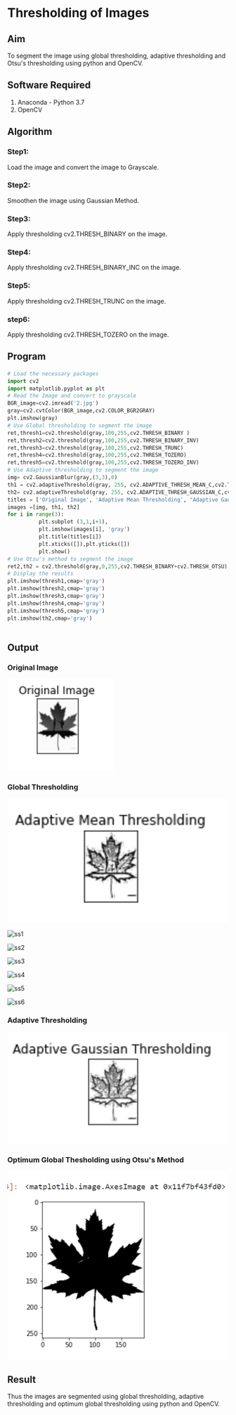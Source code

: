 # Thresholding of Images
## Aim
To segment the image using global thresholding, adaptive thresholding and Otsu's thresholding using python and OpenCV.

## Software Required
1. Anaconda - Python 3.7
2. OpenCV

## Algorithm

### Step1:
Load the image and convert the image to Grayscale.

### Step2:
Smoothen the image using Gaussian Method.

### Step3:
Apply thresholding cv2.THRESH_BINARY on the image.

### Step4:
Apply thresholding cv2.THRESH_BINARY_INC on the image.

### Step5:
Apply thresholding cv2.THRESH_TRUNC on the image.

### step6:
Apply thresholding cv2.THRESH_TOZERO on the image.

## Program

```python
# Load the necessary packages
import cv2
import matplotlib.pyplot as plt
# Read the Image and convert to grayscale
BGR_image=cv2.imread('2.jpg')
gray=cv2.cvtColor(BGR_image,cv2.COLOR_BGR2GRAY)
plt.imshow(gray)
# Use Global thresholding to segment the image
ret,thresh1=cv2.threshold(gray,100,255,cv2.THRESH_BINARY )
ret,thresh2=cv2.threshold(gray,100,255,cv2.THRESH_BINARY_INV)
ret,thresh3=cv2.threshold(gray,100,255,cv2.THRESH_TRUNC)
ret,thresh4=cv2.threshold(gray,100,255,cv2.THRESH_TOZERO)
ret,thresh5=cv2.threshold(gray,100,255,cv2.THRESH_TOZERO_INV)
# Use Adaptive thresholding to segment the image
img= cv2.GaussianBlur(gray,(3,3),0)
th1 = cv2.adaptiveThreshold(gray, 255, cv2.ADAPTIVE_THRESH_MEAN_C,cv2.THRESH_BINARY, 11,2) 
th2= cv2.adaptiveThreshold(gray, 255, cv2.ADAPTIVE_THRESH_GAUSSIAN_C,cv2.THRESH_BINARY, 11,2)
titles = ['Original Image', 'Adaptive Mean Thresholding', "Adaptive Gaussian Thresholding"]
images =[img, th1, th2]
for i in range(3):
          plt.subplot (3,1,i+1),
          plt.imshow(images[i], 'gray')
          plt.title(titles[i])
          plt.xticks([]),plt.yticks([])
          plt.show()
# Use Otsu's method to segment the image 
ret2,th2 = cv2.threshold(gray,0,255,cv2.THRESH_BINARY+cv2.THRESH_OTSU)
# Display the results
plt.imshow(thresh1,cmap='gray')
plt.imshow(thresh2,cmap='gray')
plt.imshow(thresh3,cmap='gray')
plt.imshow(thresh4,cmap='gray')
plt.imshow(thresh5,cmap='gray')
plt.imshow(th2,cmap='gray')



```
## Output

### Original Image
![output](maple1.png)

### Global Thresholding
![output](maple2.png)

![ss1](https://user-images.githubusercontent.com/94828147/175765341-249ed42c-3c9e-4670-9e20-2defcaa93a10.png)

![ss2](https://user-images.githubusercontent.com/94828147/175765346-dd45628b-0296-47f6-8629-3ab73abd1289.png)

![ss3](https://user-images.githubusercontent.com/94828147/175765348-34271db3-f278-428c-be08-a934daea6a51.png)

![ss4](https://user-images.githubusercontent.com/94828147/175765349-7a646e02-69af-472d-97b8-cdf82b1e136d.png)

![ss5](https://user-images.githubusercontent.com/94828147/175765350-7b875860-6514-481b-b2ea-0c20f10a0113.png)

![ss6](https://user-images.githubusercontent.com/94828147/175765351-644ce77c-7bbd-4404-ba90-64cfd1cbadad.png)

### Adaptive Thresholding
![output](maple3.png)

### Optimum Global Thesholding using Otsu's Method
![output](maple4.png)


## Result
Thus the images are segmented using global thresholding, adaptive thresholding and optimum global thresholding using python and OpenCV.

